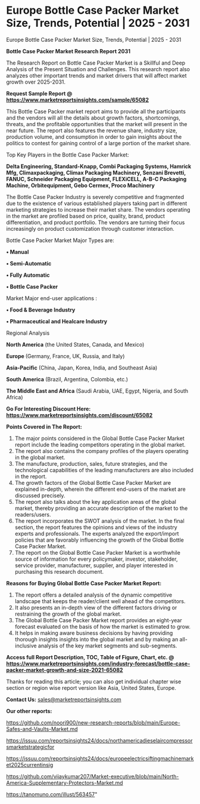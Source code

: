 # Europe Bottle Case Packer Market Size, Trends, Potential | 2025 - 2031
Europe Bottle Case Packer Market Size, Trends, Potential | 2025 - 2031

<strong>Bottle Case Packer Market Research Report 2031</strong>

The Research Report on Bottle Case Packer Market is a Skillful and Deep Analysis of the Present Situation and Challenges. This research report also analyzes other important trends and market drivers that will affect market growth over 2025-2031.

<strong>Request Sample Report @ <a href=https://www.marketreportsinsights.com/sample/65082>https://www.marketreportsinsights.com/sample/65082</a></strong>

This Bottle Case Packer market report aims to provide all the participants and the vendors will all the details about growth factors, shortcomings, threats, and the profitable opportunities that the market will present in the near future. The report also features the revenue share, industry size, production volume, and consumption in order to gain insights about the politics to contest for gaining control of a large portion of the market share.

Top Key Players in the Bottle Case Packer Market:

<strong>Delta Engineering, Standard-Knapp, Combi Packaging Systems, Hamrick Mfg, Climaxpackaging, Climax Packaging Machinery, Senzani Brevetti, FANUC, Schneider Packaging Equipment, FLEXiCELL, A-B-C Packaging Machine, Orbitequipment, Gebo Cermex, Proco Machinery</strong>

The Bottle Case Packer Industry is severely competitive and fragmented due to the existence of various established players taking part in different marketing strategies to increase their market share. The vendors operating in the market are profiled based on price, quality, brand, product differentiation, and product portfolio. The vendors are turning their focus increasingly on product customization through customer interaction.

Bottle Case Packer Market Major Types are:

<strong>• Manual

• Semi-Automatic

• Fully Automatic

• Bottle Case Packer</strong>

Market Major end-user applications :

<strong>• Food & Beverage Industry

• Pharmaceutical and Healcare Industry</strong>

Regional Analysis

</u><strong><b>North America</b></strong> (the United States, Canada, and Mexico)

<strong><b>Europe </b></strong>(Germany, France, UK, Russia, and Italy)

<strong><b>Asia-Pacific</b></strong> (China, Japan, Korea, India, and Southeast Asia)

<strong><b>South America</b></strong> (Brazil, Argentina, Colombia, etc.)

<strong><b>The Middle East and Africa</b></strong> (Saudi Arabia, UAE, Egypt, Nigeria, and South Africa)

<strong>Go For Interesting Discount Here: <a href=https://www.marketreportsinsights.com/discount/65082>https://www.marketreportsinsights.com/discount/65082</a></strong>

<strong>Points Covered in The Report:</strong>
<ol>
  <li>The major points considered in the Global Bottle Case Packer Market report include the leading competitors operating in the global market.</li>
  <li>The report also contains the company profiles of the players operating in the global market.</li>
  <li>The manufacture, production, sales, future strategies, and the technological capabilities of the leading manufacturers are also included in the report.</li>
  <li>The growth factors of the Global Bottle Case Packer Market are explained in-depth, wherein the different end-users of the market are discussed precisely.</li>
  <li>The report also talks about the key application areas of the global market, thereby providing an accurate description of the market to the readers/users.</li>
  <li>The report incorporates the SWOT analysis of the market. In the final section, the report features the opinions and views of the industry experts and professionals. The experts analyzed the export/import policies that are favorably influencing the growth of the Global Bottle Case Packer Market.</li>
  <li>The report on the Global Bottle Case Packer Market is a worthwhile source of information for every policymaker, investor, stakeholder, service provider, manufacturer, supplier, and player interested in purchasing this research document.</li>
</ol>
<strong>Reasons for Buying Global Bottle Case Packer Market Report:</strong>

<ol>
  <li>The report offers a detailed analysis of the dynamic competitive landscape that keeps the reader/client well ahead of the competitors.</li>
  <li>It also presents an in-depth view of the different factors driving or restraining the growth of the global market.</li>
  <li>The Global Bottle Case Packer Market report provides an eight-year forecast evaluated on the basis of how the market is estimated to grow.</li>
  <li>It helps in making aware business decisions by having providing thorough insights insights into the global market and by making an all-inclusive analysis of the key market segments and sub-segments.</li>
</ol>
<strong>Access full Report Description, TOC, Table of Figure, Chart, etc. @ <a href=https://www.marketreportsinsights.com/industry-forecast/bottle-case-packer-market-growth-and-size-2021-65082>https://www.marketreportsinsights.com/industry-forecast/bottle-case-packer-market-growth-and-size-2021-65082</a></strong>


Thanks for reading this article; you can also get individual chapter wise section or region wise report version like Asia, United States, Europe.

<strong>Contact Us:</strong>
sales@marketreportsinsights.com

<strong>Our other reports:</strong>

<a href=https://github.com/noori900/new-research-reports/blob/main/Europe-Safes-and-Vaults-Market.md>https://github.com/noori900/new-research-reports/blob/main/Europe-Safes-and-Vaults-Market.md</a>

<a href=https://issuu.com/reportsinsights24/docs/northamericadieselaircompressorsmarketstrategicfor>https://issuu.com/reportsinsights24/docs/northamericadieselaircompressorsmarketstrategicfor</a>

<a href=https://issuu.com/reportsinsights24/docs/europeelectricsiftingmachinemarket2025currentinsig>https://issuu.com/reportsinsights24/docs/europeelectricsiftingmachinemarket2025currentinsig</a>

<a href=https://github.com/vijaykumar207/Market-executive/blob/main/North-America-Supplementary-Protectors-Market.md>https://github.com/vijaykumar207/Market-executive/blob/main/North-America-Supplementary-Protectors-Market.md</a>

<a href=https://tanomuno.com/illust/563457>https://tanomuno.com/illust/563457</a>"

